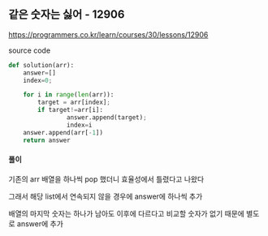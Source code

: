 ## 같은 숫자는 싫어 - 12906

https://programmers.co.kr/learn/courses/30/lessons/12906



source code

```python
def solution(arr):
    answer=[]
    index=0;

    for i in range(len(arr)):
        target = arr[index];
        if target!=arr[i]:
                answer.append(target);
                index=i
    answer.append(arr[-1])
    return answer
```



#### 풀이

기존의  arr 배열을 하나씩 pop 했더니 효율성에서 틀렸다고 나왔다

그래서 해당 list에서 연속되지 않을 경우에 answer에 하나씩 추가

배열의 마지막 숫자는 하나가 남아도 이후에 다르다고 비교할 숫자가 없기 때문에 별도로 answer에 추가
